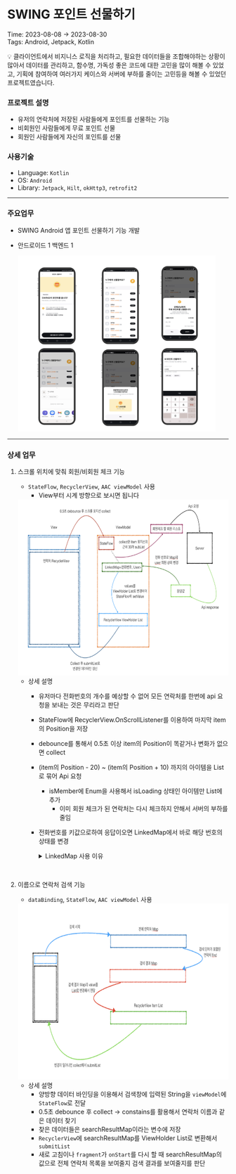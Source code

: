 # SWING 포인트 선물하기

Time: 2023-08-08 → 2023-08-30<br>
Tags: Android, Jetpack, Kotlin

<aside>
💡 클라이언트에서 비지니스 로직을 처리하고, 필요한 데이터들을 조합해야하는 상황이 많아서 데이터를 관리하고, 함수명, 가독성 좋은 코드에 대한 고민을 많이 해볼 수 있었고, 기획에 참여하여 여러가지 케이스와 서버에 부하를 줄이는 고민등을 해볼 수 있었던 프로젝트였습니다.

</aside>

### 프로젝트 설명

- 유저의 연락처에 저장된 사람들에게 포인트를 선물하는 기능
- 비회원인 사람들에게 무료 포인트 선물
- 회원인 사람들에게 자신의 포인트를 선물

### 사용기술

- Language: `Kotlin`
- OS: `Android`
- Library: `Jetpack`, `Hilt`, `okHttp3`, `retrofit2`

---

### 주요업무

- SWING Android 앱 포인트 선물하기 기능 개발
- 안드로이드 1 백엔드 1
    
    <img src="point_pic/gift_point.png" width="450" height="400">

---

### 상세 업무

1. 스크롤 위치에 맞춰 회원/비회원 체크 기능
    - `StateFlow`, `RecyclerView`, `AAC viewModel` 사용
        - View부터 시계 방향으로 보시면 됩니다
    
    <img src="point_pic/check.png" width="600" height="400">
    
    - 상세 설명
        - 유저마다 전화번호의 개수를 예상할 수 없어 모든 연락처를 한번에 api 요청을 보내는 것은 무리라고 판단
        - StateFlow에 RecyclerView.OnScrollListener를 이용하여 마지막 item의 Position을 저장
        - debounce를 통해서 0.5초 이상 item의 Position이 똑같거나 변화가 없으면 collect
        - (item의 Position - 20) ~ (item의 Position + 10) 까지의 아이템을 List로 묶어 Api 요청
            - isMember에 Enum을 사용해서 isLoading 상태인 아이템만 List에 추가
                - 이미 회원 체크가 된 연락처는 다시 체크하지 안해서 서버의 부하를 줄임
        - 전화번호를 키값으로하여 응답이오면 LinkedMap에서 바로 해당 번호의 상태를 변경
            <details>
                <summary>LinkedMap 사용 이유</summary>
                <div markdown="1">    

                - Map을 사용한 이유
                
                    - List로 보관하면 응답으로 온 데이터들을 찾기 위해서 전체 순회를 해야함
                    - Map을 이용해서 전화번호를 키값으로 응답으로 온 데이터만 바로 변경
                
                - 왜 LinkedMap?
                
                    - 한글 → 영어 → 이외 순으로 정렬을 해야하는 요구 사항
                    - HashMap이나 그냥 Map은 들어가는 순서가 보장되지 않음
                    - 이미 정렬을 다해서 오는 데이터를 다시 정렬하지 않기 위해 메모리는 더 사용하더라도 put의 순서가 보장되는 LinkedMap 사용

</br>
            
            
2. 이름으로 연락처 검색 기능
    - `dataBinding`, `StateFlow`, `AAC viewModel` 사용
    
    <img src="point_pic/contact.png" width="600" height="400">
    
    - 상세 설명
        - 양방향 데이터 바인딩을 이용해서 검색창에 입력된 String을 `viewModel`에 `StateFlow`로 전달
        - 0.5초 debounce 후 collect → constains를 활용해서 연락처 이름과 같은 데이터 찾기
        - 찾은 데이터들은 searchResultMap이라는 변수에 저장
        - `RecyclerView`에 searchResultMap를 ViewHolder List로 변환해서 `submitList`
        - 새로 고침이나 `fragment`가 `onStart`를 다시 할 때 searchResultMap의 값으로 전체 연락처 목록을 보여줄지 검색 결과를 보여줄지를 판단